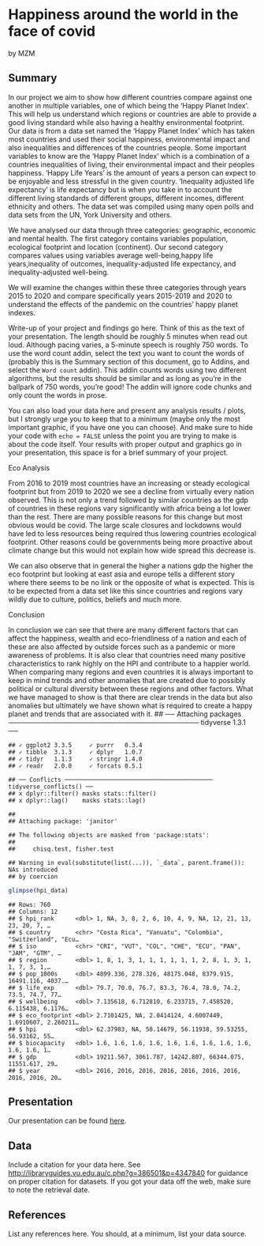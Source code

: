 Happiness around the world in the face of covid
================
by MZM

## Summary

In our project we aim to show how different countries compare against
one another in multiple variables, one of which being the ‘Happy Planet
Index’. This will help us understand which regions or countries are able
to provide a good living standard while also having a healthy
environmental footprint. Our data is from a data set named the ‘Happy
Planet Index’ which has taken most countries and used their social
happiness, environmental impact and also inequalities and differences of
the countries people. Some important variables to know are the ‘Happy
Planet Index’ which is a combination of a countries inequalities of
living, their environmental impact and their peoples happiness. ‘Happy
Life Years’ is the amount of years a person can expect to be enjoyable
and less stressful in the given country. ‘Inequality adjusted life
expectancy’ is life expectancy but is when you take in to account the
different living standards of different groups, different incomes,
different ethnicity and others. The data set was compiled using many
open polls and data sets from the UN, York University and others.

We have analysed our data through three categories: geographic, economic
and mental health. The first category contains variables population,
ecological footprint and location (continent). Our second category
compares values using variables average well-being,happy life
years,inequality of outcomes, inequality-adjusted life expectancy, and
inequality-adjusted well-being.

We will examine the changes within these three categories through years
2015 to 2020 and compare specifically years 2015-2019 and 2020 to
understand the effects of the pandemic on the countries’ happy planet
indexes.

Write-up of your project and findings go here. Think of this as the text
of your presentation. The length should be roughly 5 minutes when read
out loud. Although pacing varies, a 5-minute speech is roughly 750
words. To use the word count addin, select the text you want to count
the words of (probably this is the Summary section of this document, go
to Addins, and select the `Word count` addin). This addin counts words
using two different algorithms, but the results should be similar and as
long as you’re in the ballpark of 750 words, you’re good! The addin will
ignore code chunks and only count the words in prose.

You can also load your data here and present any analysis results /
plots, but I strongly urge you to keep that to a minimum (maybe only the
most important graphic, if you have one you can choose). And make sure
to hide your code with `echo = FALSE` unless the point you are trying to
make is about the code itself. Your results with proper output and
graphics go in your presentation, this space is for a brief summary of
your project.

Eco Analysis

From 2016 to 2019 most countries have an increasing or steady ecological footprint but from
2019 to 2020 we see a decline from virtually every nation observed. 
This is not only a trend followed by similar countries as the gdp of countries in
these regions vary significantly with africa being a lot lower than the rest. There are 
many possible reasons for this change but most obvious would be covid.
The large scale closures and lockdowns would have led to less resources being required
thus lowering countries ecological footprint. Other reasons could be governments being
more proactive about climate change but this would not explain how wide spread this
decrease is.

We can also observe that in general the higher a nations gdp the higher the eco footprint but
looking at east asia and europe tells a different story where there seems to be no link or
the opposite of what is expected. This is to be expected from a data set like this since 
countries and regions vary wildly due to culture, politics, beliefs and much more.

Conclusion

In conclusion we can see that there are many different factors that can affect the happiness,
wealth and eco-friendliness of a nation and each of these are also affected by outside forces
such as a pandemic or more awareness of problems. It is also clear that countries need many
positive characteristics to rank highly on the HPI and contribute to a happier world. When
comparing many regions and even countries it is always important to keep in mind trends and
other anomalies that are created due to possibly political or cultural diversity between
these regions and other factors. What we have managed to show is that there are clear trends
in the data but also anomalies but ultimately we have shown what is required to create a 
happy planet and trends that are associated with it.
    ## ── Attaching packages ─────────────────────────────────────── tidyverse 1.3.1 ──

    ## ✓ ggplot2 3.3.5     ✓ purrr   0.3.4
    ## ✓ tibble  3.1.3     ✓ dplyr   1.0.7
    ## ✓ tidyr   1.1.3     ✓ stringr 1.4.0
    ## ✓ readr   2.0.0     ✓ forcats 0.5.1

    ## ── Conflicts ────────────────────────────────────────── tidyverse_conflicts() ──
    ## x dplyr::filter() masks stats::filter()
    ## x dplyr::lag()    masks stats::lag()

    ## 
    ## Attaching package: 'janitor'

    ## The following objects are masked from 'package:stats':
    ## 
    ##     chisq.test, fisher.test

    ## Warning in eval(substitute(list(...)), `_data`, parent.frame()): NAs introduced
    ## by coercion

``` r
glimpse(hpi_data)
```

    ## Rows: 760
    ## Columns: 12
    ## $ hpi_rank      <dbl> 1, NA, 3, 8, 2, 6, 10, 4, 9, NA, 12, 21, 13, 23, 20, 7, …
    ## $ country       <chr> "Costa Rica", "Vanuatu", "Colombia", "Switzerland", "Ecu…
    ## $ iso           <chr> "CRI", "VUT", "COL", "CHE", "ECU", "PAN", "JAM", "GTM", …
    ## $ region        <dbl> 1, 8, 1, 3, 1, 1, 1, 1, 1, 1, 2, 8, 1, 3, 1, 1, 7, 3, 1,…
    ## $ pop_1000s     <dbl> 4899.336, 278.326, 48175.048, 8379.915, 16491.116, 4037.…
    ## $ life_exp      <dbl> 79.7, 70.0, 76.7, 83.3, 76.4, 78.0, 74.2, 73.5, 74.7, 77…
    ## $ wellbeing     <dbl> 7.135618, 6.712810, 6.233715, 7.458520, 6.115438, 6.1176…
    ## $ eco_footprint <dbl> 2.7101425, NA, 2.0414124, 4.6007449, 1.6910607, 2.260211…
    ## $ hpi           <dbl> 62.37983, NA, 58.14679, 56.11938, 59.53255, 56.93162, 55…
    ## $ biocapacity   <dbl> 1.6, 1.6, 1.6, 1.6, 1.6, 1.6, 1.6, 1.6, 1.6, 1.6, 1.6, 1…
    ## $ gdp           <dbl> 19211.567, 3061.787, 14242.807, 66344.075, 11551.617, 29…
    ## $ year          <dbl> 2016, 2016, 2016, 2016, 2016, 2016, 2016, 2016, 2016, 20…

## Presentation

Our presentation can be found [here](presentation/presentation.html).

## Data

Include a citation for your data here. See
<http://libraryguides.vu.edu.au/c.php?g=386501&p=4347840> for guidance
on proper citation for datasets. If you got your data off the web, make
sure to note the retrieval date.

## References

List any references here. You should, at a minimum, list your data
source.
